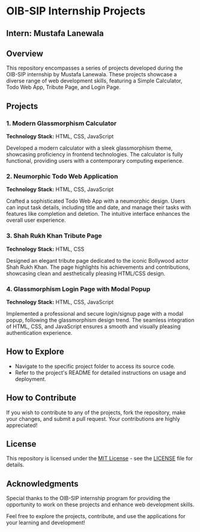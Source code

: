 # OIB-SIP Internship Projects
## Intern: Mustafa Lanewala

## Overview
This repository encompasses a series of projects developed during the OIB-SIP internship by Mustafa Lanewala. These projects showcase a diverse range of web development skills, featuring a Simple Calculator, Todo Web App, Tribute Page, and Login Page.

## Projects
### 1. Modern Glassmorphism Calculator
**Technology Stack:** HTML, CSS, JavaScript

Developed a modern calculator with a sleek glassmorphism theme, showcasing proficiency in frontend technologies. The calculator is fully functional, providing users with a contemporary computing experience.

### 2. Neumorphic Todo Web Application
**Technology Stack:** HTML, CSS, JavaScript

Crafted a sophisticated Todo Web App with a neumorphic design. Users can input task details, including title and date, and manage their tasks with features like completion and deletion. The intuitive interface enhances the overall user experience.

### 3. Shah Rukh Khan Tribute Page
**Technology Stack:** HTML, CSS

Designed an elegant tribute page dedicated to the iconic Bollywood actor Shah Rukh Khan. The page highlights his achievements and contributions, showcasing clean and aesthetically pleasing HTML/CSS design.

### 4. Glassmorphism Login Page with Modal Popup
**Technology Stack:** HTML, CSS, JavaScript

Implemented a professional and secure login/signup page with a modal popup, following the glassmorphism design trend. The seamless integration of HTML, CSS, and JavaScript ensures a smooth and visually pleasing authentication experience.

## How to Explore
- Navigate to the specific project folder to access its source code.
- Refer to the project's README for detailed instructions on usage and deployment.

## How to Contribute
If you wish to contribute to any of the projects, fork the repository, make your changes, and submit a pull request. Your contributions are highly appreciated!

## License
This repository is licensed under the [MIT License](LICENSE) - see the [LICENSE](LICENSE) file for details.

## Acknowledgments
Special thanks to the OIB-SIP internship program for providing the opportunity to work on these projects and enhance web development skills.

Feel free to explore the projects, contribute, and use the applications for your learning and development!
